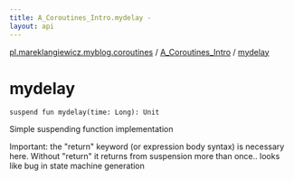 ```yaml
---
title: A_Coroutines_Intro.mydelay - 
layout: api
---
```


<div class='api-docs-breadcrumbs'><a href="../index.html">pl.mareklangiewicz.myblog.coroutines</a> / <a href="index.html">A_Coroutines_Intro</a> / <a href=".">mydelay</a></div>

# mydelay

<div class="signature"><code><span class="keyword">suspend</span> <span class="keyword">fun </span><span class="identifier">mydelay</span><span class="symbol">(</span><span class="parameterName" id="pl.mareklangiewicz.myblog.coroutines.A_Coroutines_Intro$mydelay(kotlin.Long)/time">time</span><span class="symbol">:</span>&nbsp;<span class="identifier">Long</span><span class="symbol">)</span><span class="symbol">: </span><span class="identifier">Unit</span></code></div>

Simple suspending function implementation

Important: the "return" keyword (or expression body syntax) is necessary here.
Without "return" it returns from suspension more than once.. looks like bug in state machine generation

